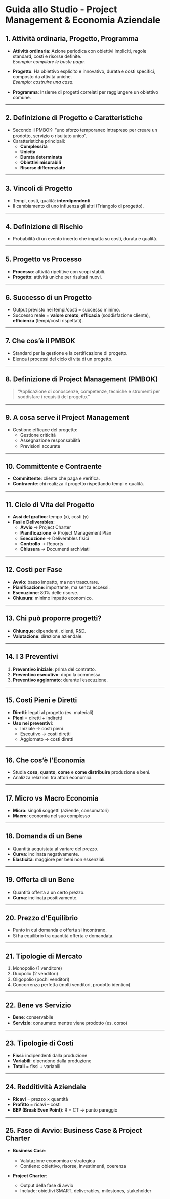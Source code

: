 # Guida allo Studio - Project Management & Economia Aziendale

## 1. Attività ordinaria, Progetto, Programma

- **Attività ordinaria**: Azione periodica con obiettivi impliciti, regole standard, costi e risorse definite.  
  *Esempio: compilare le buste paga.*

- **Progetto**: Ha obiettivo esplicito e innovativo, durata e costi specifici, composto da attività uniche.  
  *Esempio: costruire una casa.*

- **Programma**: Insieme di progetti correlati per raggiungere un obiettivo comune.

---

## 2. Definizione di Progetto e Caratteristiche

- Secondo il PMBOK: “uno sforzo temporaneo intrapreso per creare un prodotto, servizio o risultato unico”.
- Caratteristiche principali:
  - **Complessità**
  - **Unicità**
  - **Durata determinata**
  - **Obiettivi misurabili**
  - **Risorse differenziate**

---
## 3. Vincoli di Progetto

- Tempi, costi, qualità: **interdipendenti**
- Il cambiamento di uno influenza gli altri (Triangolo di progetto).

---

## 4. Definizione di Rischio

- Probabilità di un evento incerto che impatta su costi, durata e qualità.

---

## 5. Progetto vs Processo

- **Processo**: attività ripetitive con scopi stabili.
- **Progetto**: attività uniche per risultati nuovi.

---

## 6. Successo di un Progetto

- Output previsto nei tempi/costi = successo minimo.
- Successo reale = **valore creato**, **efficacia** (soddisfazione cliente), **efficienza** (tempi/costi rispettati).

---

## 7. Che cos’è il PMBOK

- Standard per la gestione e la certificazione di progetto.
- Elenca i processi del ciclo di vita di un progetto.

---

## 8. Definizione di Project Management (PMBOK)

> “Applicazione di conoscenze, competenze, tecniche e strumenti per soddisfare i requisiti del progetto.”

---

## 9. A cosa serve il Project Management

- Gestione efficace del progetto:
  - Gestione criticità
  - Assegnazione responsabilità
  - Previsioni accurate

---

## 10. Committente e Contraente

- **Committente**: cliente che paga e verifica.
- **Contraente**: chi realizza il progetto rispettando tempi e qualità.

---

## 11. Ciclo di Vita del Progetto

- **Assi del grafico**: tempo (x), costi (y)
- **Fasi e Deliverables**:
  - **Avvio** → Project Charter
  - **Pianificazione** → Project Management Plan
  - **Esecuzione** → Deliverables fisici
  - **Controllo** → Reports
  - **Chiusura** → Documenti archiviati

---

## 12. Costi per Fase

- **Avvio**: basso impatto, ma non trascurare.
- **Pianificazione**: importante, ma senza eccessi.
- **Esecuzione**: 80% delle risorse.
- **Chiusura**: minimo impatto economico.

---

## 13. Chi può proporre progetti?

- **Chiunque**: dipendenti, clienti, R&D.
- **Valutazione**: direzione aziendale.

---

## 14. I 3 Preventivi

1. **Preventivo iniziale**: prima del contratto.
2. **Preventivo esecutivo**: dopo la commessa.
3. **Preventivo aggiornato**: durante l’esecuzione.

---

## 15. Costi Pieni e Diretti

- **Diretti**: legati al progetto (es. materiali)
- **Pieni** = diretti + indiretti
- **Uso nei preventivi**:
  - Iniziale → costi pieni
  - Esecutivo → costi diretti
  - Aggiornato → costi diretti

---

## 16. Che cos’è l’Economia

- Studia **cosa**, **quanto**, **come** e **come distribuire** produzione e beni.
- Analizza relazioni tra attori economici.

---

## 17. Micro vs Macro Economia

- **Micro**: singoli soggetti (aziende, consumatori)
- **Macro**: economia nel suo complesso

---

## 18. Domanda di un Bene

- Quantità acquistata al variare del prezzo.
- **Curva**: inclinata negativamente.
- **Elasticità**: maggiore per beni non essenziali.

---

## 19. Offerta di un Bene

- Quantità offerta a un certo prezzo.
- **Curva**: inclinata positivamente.

---

## 20. Prezzo d’Equilibrio

- Punto in cui domanda e offerta si incontrano.
- Si ha equilibrio tra quantità offerta e domandata.

---

## 21. Tipologie di Mercato

1. Monopolio (1 venditore)
2. Duopolio (2 venditori)
3. Oligopolio (pochi venditori)
4. Concorrenza perfetta (molti venditori, prodotto identico)

---

## 22. Bene vs Servizio

- **Bene**: conservabile
- **Servizio**: consumato mentre viene prodotto (es. corso)

---

## 23. Tipologie di Costi

- **Fissi**: indipendenti dalla produzione
- **Variabili**: dipendono dalla produzione
- **Totali** = fissi + variabili

---

## 24. Redditività Aziendale

- **Ricavi** = prezzo × quantità
- **Profitto** = ricavi – costi
- **BEP (Break Even Point)**: R = CT → punto pareggio

---

## 25. Fase di Avvio: Business Case & Project Charter

- **Business Case**:
  - Valutazione economica e strategica
  - Contiene: obiettivo, risorse, investimenti, coerenza

- **Project Charter**:
  - Output della fase di avvio
  - Include: obiettivi SMART, deliverables, milestones, stakeholder
